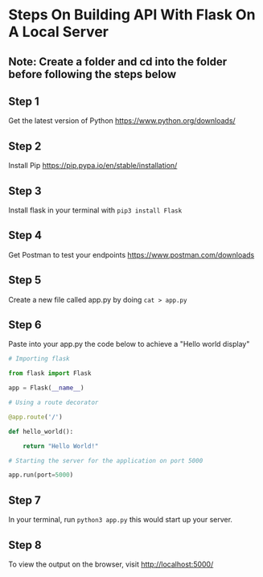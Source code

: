 # Steps On Building  API With Flask On A Local Server

## Note: Create a folder and cd into the folder before following the steps below

## Step 1

Get the latest version of Python <https://www.python.org/downloads/>

## Step 2

Install Pip <https://pip.pypa.io/en/stable/installation/>

## Step 3

Install flask in your terminal with `pip3 install Flask`

## Step 4

Get Postman to test your endpoints <https://www.postman.com/downloads>

## Step 5

Create a new file called app.py by doing `cat > app.py`

## Step 6

Paste into your app.py the code below to achieve a "Hello world display"

```python
# Importing flask

from flask import Flask

app = Flask(__name__)

# Using a route decorator

@app.route('/')

def hello_world():

    return "Hello World!"

# Starting the server for the application on port 5000

app.run(port=5000)

```

## Step 7

In your terminal, run `python3 app.py` this would start up your server.

## Step 8

To view the output on the browser, visit <http://localhost:5000/>
